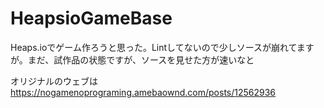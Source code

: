 # HeapsioGameBase

Heaps.ioでゲーム作ろうと思った。Lintしてないので少しソースが崩れてますが。まだ、試作品の状態ですが、ソースを見せた方が速いなと

オリジナルのウェブは<br>
https://nogamenoprograming.amebaownd.com/posts/12562936
